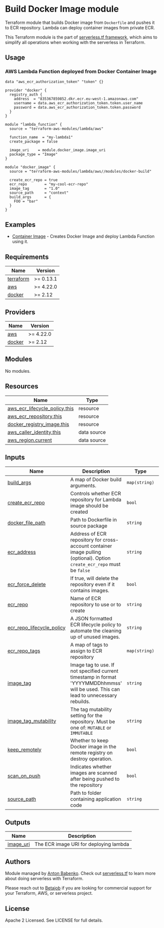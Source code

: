 # Build Docker Image module

Terraform module that builds Docker image from `Dockerfile` and pushes it to ECR repository. Lambda can deploy container images from private ECR.

This Terraform module is the part of [serverless.tf framework](https://github.com/antonbabenko/serverless.tf), which aims to simplify all operations when working with the serverless in Terraform.

## Usage

### AWS Lambda Function deployed from Docker Container Image

```hcl
data "aws_ecr_authorization_token" "token" {}

provider "docker" {
  registry_auth {
    address  = "835367859852.dkr.ecr.eu-west-1.amazonaws.com"
    username = data.aws_ecr_authorization_token.token.user_name
    password = data.aws_ecr_authorization_token.token.password
  }
}

module "lambda_function" {
  source = "terraform-aws-modules/lambda/aws"

  function_name  = "my-lambda1"
  create_package = false

  image_uri    = module.docker_image.image_uri
  package_type = "Image"
}

module "docker_image" {
  source = "terraform-aws-modules/lambda/aws//modules/docker-build"

  create_ecr_repo = true
  ecr_repo        = "my-cool-ecr-repo"
  image_tag       = "1.0"
  source_path     = "context"
  build_args      = {
    FOO = "bar"
  }
}
```

## Examples

* [Container Image](https://github.com/terraform-aws-modules/terraform-aws-lambda/tree/master/examples/container-image) - Creates Docker Image and deploy Lambda Function using it.


<!-- BEGINNING OF PRE-COMMIT-TERRAFORM DOCS HOOK -->
## Requirements

| Name | Version |
|------|---------|
| <a name="requirement_terraform"></a> [terraform](#requirement\_terraform) | >= 0.13.1 |
| <a name="requirement_aws"></a> [aws](#requirement\_aws) | >= 4.22.0 |
| <a name="requirement_docker"></a> [docker](#requirement\_docker) | >= 2.12 |

## Providers

| Name | Version |
|------|---------|
| <a name="provider_aws"></a> [aws](#provider\_aws) | >= 4.22.0 |
| <a name="provider_docker"></a> [docker](#provider\_docker) | >= 2.12 |

## Modules

No modules.

## Resources

| Name | Type |
|------|------|
| [aws_ecr_lifecycle_policy.this](https://registry.terraform.io/providers/hashicorp/aws/latest/docs/resources/ecr_lifecycle_policy) | resource |
| [aws_ecr_repository.this](https://registry.terraform.io/providers/hashicorp/aws/latest/docs/resources/ecr_repository) | resource |
| [docker_registry_image.this](https://registry.terraform.io/providers/kreuzwerker/docker/latest/docs/resources/registry_image) | resource |
| [aws_caller_identity.this](https://registry.terraform.io/providers/hashicorp/aws/latest/docs/data-sources/caller_identity) | data source |
| [aws_region.current](https://registry.terraform.io/providers/hashicorp/aws/latest/docs/data-sources/region) | data source |

## Inputs

| Name | Description | Type | Default | Required |
|------|-------------|------|---------|:--------:|
| <a name="input_build_args"></a> [build\_args](#input\_build\_args) | A map of Docker build arguments. | `map(string)` | `{}` | no |
| <a name="input_create_ecr_repo"></a> [create\_ecr\_repo](#input\_create\_ecr\_repo) | Controls whether ECR repository for Lambda image should be created | `bool` | `false` | no |
| <a name="input_docker_file_path"></a> [docker\_file\_path](#input\_docker\_file\_path) | Path to Dockerfile in source package | `string` | `"Dockerfile"` | no |
| <a name="input_ecr_address"></a> [ecr\_address](#input\_ecr\_address) | Address of ECR repository for cross-account container image pulling (optional). Option `create_ecr_repo` must be `false` | `string` | `null` | no |
| <a name="input_ecr_force_delete"></a> [ecr\_force\_delete](#input\_ecr\_force\_delete) | If true, will delete the repository even if it contains images. | `bool` | `true` | no |
| <a name="input_ecr_repo"></a> [ecr\_repo](#input\_ecr\_repo) | Name of ECR repository to use or to create | `string` | `null` | no |
| <a name="input_ecr_repo_lifecycle_policy"></a> [ecr\_repo\_lifecycle\_policy](#input\_ecr\_repo\_lifecycle\_policy) | A JSON formatted ECR lifecycle policy to automate the cleaning up of unused images. | `string` | `null` | no |
| <a name="input_ecr_repo_tags"></a> [ecr\_repo\_tags](#input\_ecr\_repo\_tags) | A map of tags to assign to ECR repository | `map(string)` | `{}` | no |
| <a name="input_image_tag"></a> [image\_tag](#input\_image\_tag) | Image tag to use. If not specified current timestamp in format 'YYYYMMDDhhmmss' will be used. This can lead to unnecessary rebuilds. | `string` | `null` | no |
| <a name="input_image_tag_mutability"></a> [image\_tag\_mutability](#input\_image\_tag\_mutability) | The tag mutability setting for the repository. Must be one of: `MUTABLE` or `IMMUTABLE` | `string` | `"MUTABLE"` | no |
| <a name="input_keep_remotely"></a> [keep\_remotely](#input\_keep\_remotely) | Whether to keep Docker image in the remote registry on destroy operation. | `bool` | `false` | no |
| <a name="input_scan_on_push"></a> [scan\_on\_push](#input\_scan\_on\_push) | Indicates whether images are scanned after being pushed to the repository | `bool` | `false` | no |
| <a name="input_source_path"></a> [source\_path](#input\_source\_path) | Path to folder containing application code | `string` | `null` | no |

## Outputs

| Name | Description |
|------|-------------|
| <a name="output_image_uri"></a> [image\_uri](#output\_image\_uri) | The ECR image URI for deploying lambda |
<!-- END OF PRE-COMMIT-TERRAFORM DOCS HOOK -->

## Authors

Module managed by [Anton Babenko](https://github.com/antonbabenko). Check out [serverless.tf](https://serverless.tf) to learn more about doing serverless with Terraform.

Please reach out to [Betajob](https://www.betajob.com/) if you are looking for commercial support for your Terraform, AWS, or serverless project.


## License

Apache 2 Licensed. See LICENSE for full details.
